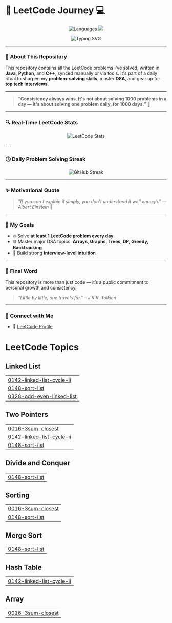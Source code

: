 
# 🚀 LeetCode Journey 💻

<p align="center">
  <img src="https://img.shields.io/badge/Languages-%20C++-informational?style=flat-square&logo=leetcode&color=brightgreen" alt="Languages">
  <img src="https://img.shields.io/badge/Goal-Solve%20DSA%20Daily-orange?style=flat-square&logo=target">
</p>

<p align="center">
  <img src="https://readme-typing-svg.demolab.com?font=Fira+Code&weight=500&pause=1000&color=30F7DB&center=true&vCenter=true&multiline=true&width=900&height=80&lines=Welcome+to+My+LeetCode+Solutions+Repo!;Tracking+Daily+DSA+Progress+using+C%2B%2B+!" alt="Typing SVG" />
</p>

---

### 📌 About This Repository

This repository contains all the LeetCode problems I've solved, written in **Java**, **Python**, and **C++**, synced manually or via tools. It's part of a daily ritual to sharpen my **problem-solving skills**, master **DSA**, and gear up for **top tech interviews**.

---

> **“Consistency always wins. It's not about solving 1000 problems in a day — it's about solving one problem daily, for 1000 days.”** 🌱

---

### 🔍 Real-Time LeetCode Stats

<p align="center">
  <img src="https://leetcard.jacoblin.cool/rishabhpandey3011?ext=activity&theme=unicorn" alt="LeetCode Stats" />
</p>
---

### 🕓 Daily Problem Solving Streak

<p align="center">
  <img src="https://streak-stats.demolab.com/?user=rishabhpandey30&theme=tokyonight_duo" alt="GitHub Streak" />
</p>

---

### ✨ Motivational Quote

> _"If you can't explain it simply, you don't understand it well enough." — Albert Einstein_ 🧠

---

### 🎯 My Goals

- 🔥 Solve **at least 1 LeetCode problem every day**
- 🌐 Master major DSA topics: **Arrays, Graphs, Trees, DP, Greedy, Backtracking**
- 💼 Build strong **interview-level intuition**

---


### 🙌 Final Word

This repository is more than just code — it’s a public commitment to personal growth and consistency.

> _“Little by little, one travels far.” – J.R.R. Tolkien_


---

### 🔗 Connect with Me

- 📘 [LeetCode Profile](https://leetcode.com/u/rishabhpandey3011/)

<!---LeetCode Topics Start-->
# LeetCode Topics
## Linked List
|  |
| ------- |
| [0142-linked-list-cycle-ii](https://github.com/rishabhpandey30/DSA/tree/master/0142-linked-list-cycle-ii) |
| [0148-sort-list](https://github.com/rishabhpandey30/DSA/tree/master/0148-sort-list) |
| [0328-odd-even-linked-list](https://github.com/rishabhpandey30/DSA/tree/master/0328-odd-even-linked-list) |
## Two Pointers
|  |
| ------- |
| [0016-3sum-closest](https://github.com/rishabhpandey30/DSA/tree/master/0016-3sum-closest) |
| [0142-linked-list-cycle-ii](https://github.com/rishabhpandey30/DSA/tree/master/0142-linked-list-cycle-ii) |
| [0148-sort-list](https://github.com/rishabhpandey30/DSA/tree/master/0148-sort-list) |
## Divide and Conquer
|  |
| ------- |
| [0148-sort-list](https://github.com/rishabhpandey30/DSA/tree/master/0148-sort-list) |
## Sorting
|  |
| ------- |
| [0016-3sum-closest](https://github.com/rishabhpandey30/DSA/tree/master/0016-3sum-closest) |
| [0148-sort-list](https://github.com/rishabhpandey30/DSA/tree/master/0148-sort-list) |
## Merge Sort
|  |
| ------- |
| [0148-sort-list](https://github.com/rishabhpandey30/DSA/tree/master/0148-sort-list) |
## Hash Table
|  |
| ------- |
| [0142-linked-list-cycle-ii](https://github.com/rishabhpandey30/DSA/tree/master/0142-linked-list-cycle-ii) |
## Array
|  |
| ------- |
| [0016-3sum-closest](https://github.com/rishabhpandey30/DSA/tree/master/0016-3sum-closest) |
<!---LeetCode Topics End-->